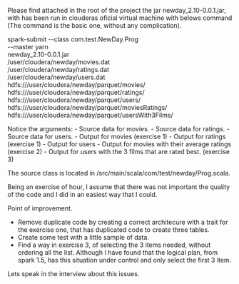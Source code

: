 Please find attached in the root of the project the jar newday_2.10-0.0.1.jar, with has been run in clouderas oficial virtual machine with belows command (The command is the basic one, without any complication).

spark-submit --class com.test.NewDay.Prog \
--master yarn \
newday_2.10-0.0.1.jar \
/user/cloudera/newday/movies.dat \
/user/cloudera/newday/ratings.dat \
/user/cloudera/newday/users.dat \
hdfs:///user/cloudera/newday/parquet/movies/ \
hdfs:///user/cloudera/newday/parquet/ratings/ \
hdfs:///user/cloudera/newday/parquet/users/ \
hdfs:///user/cloudera/newday/parquet/moviesRatings/ \
hdfs:///user/cloudera/newday/parquet/usersWith3Films/

Notice the arguments:
      - Source data for movies.
      - Source data for ratings.
      - Source data for users.
      - Output for movies (exercise 1)
      - Output for ratings (exercise 1)
      - Output for users
      - Output for movies with their average ratings (exercise 2)
      - Output for users with the 3 films that are rated best. (exercise 3)
      
The source class is located in /src/main/scala/com/test/newday/Prog.scala.

Being an exercise of hour, I assume that there was not important the quality of the code and I did in an easiest way that I could.

Point of improvement.

- Remove duplicate code by creating a correct architecure with a trait for the exercise one, that has duplicated code to create three tables.
- Create some test with a little sample of data.
- Find a way in exercise 3, of selecting the 3 items needed, without ordering all the list. Although I have found that the logical plan, from spark 1.5, has this situation under control and only select the first 3 item.

Lets speak in the interview about this issues.
